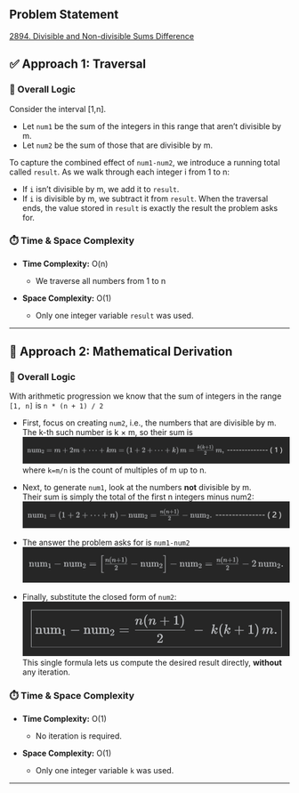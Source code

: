 ## Problem Statement
[2894. Divisible and Non-divisible Sums Difference]( https://leetcode.com/problems/divisible-and-non-divisible-sums-difference/)  

## ✅ Approach 1: Traversal

### 🔁 Overall Logic
Consider the interval [1,n].
-	Let `num1` be the sum of the integers in this range that aren’t divisible by m.
-	Let `num2` be the sum of those that are divisible by m.

To capture the combined effect of `num1-num2`, we introduce a running total called `result`.
As we walk through each integer i from 1 to n:
-	If `i` isn’t divisible by m, we add it to `result`.
-	If `i` is divisible by m, we subtract it from `result`.
When the traversal ends, the value stored in `result` is exactly the result the problem asks for.

### ⏱️ Time & Space Complexity

- **Time Complexity:** O(n)
  - We traverse all numbers from 1 to n

- **Space Complexity:** O(1)  
  - Only one integer variable `result` was used.

---

## 🧠 Approach 2: Mathematical Derivation

### 🔁 Overall Logic
With arithmetic progression we know that the sum of integers in the range `[1, n]` is `n * (n + 1) / 2 `  

-	First, focus on creating `num2`, i.e., the numbers that are divisible by m.  
The k-th such number is k × m, so their sum is  
       ![num2](https://github.com/ExcitedExplorer101/LeetCode-Solutions/blob/bc577f3586f6225e669c42d108600636ac7e40eb/solution-images/math/leetcode2894/num2.png)    
       where `k=m/n` is the count of multiples of m up to n.  

-	Next, to generate `num1`, look at the numbers **not** divisible by m.  
Their sum is simply the total of the first n integers minus num2:
![num1](https://github.com/ExcitedExplorer101/LeetCode-Solutions/blob/bc577f3586f6225e669c42d108600636ac7e40eb/solution-images/math/leetcode2894/num1.png)  
  
-	The answer the problem asks for is `num1-num2`  
![num1-num2](https://github.com/ExcitedExplorer101/LeetCode-Solutions/blob/bc577f3586f6225e669c42d108600636ac7e40eb/solution-images/math/leetcode2894/num1-num2.png)    

-	Finally, substitute the closed form of `num2`:  
![final formula](https://github.com/ExcitedExplorer101/LeetCode-Solutions/blob/bc577f3586f6225e669c42d108600636ac7e40eb/solution-images/math/leetcode2894/final_formula.png)      
This single formula lets us compute the desired result directly, **without** any iteration.  

### ⏱️ Time & Space Complexity

- **Time Complexity:** O(1)  
  - No iteration is required.  

- **Space Complexity:** O(1)  
  - Only one integer variable `k` was used.  
---
